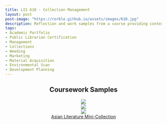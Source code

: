 ```yaml
---
title: LIS 610 - Collection Management
layout: post
post-image: "https://rorble.github.io/assets/images/610.jpg"
description: Reflection and work samples from a course providing context and practice in material selection, weeding, marketing, and planning.
tags:
- Academic Portfolio
- Public Librarian Certification
- Management
- Collections
- Weeding
- Marketing
- Material Acquisition
- Environmental Scan
- Development Planning
---
```

<center><h2>Coursework Samples</h2></center>
<center><img src="https://rorble.github.io/assets/images/GMBBF1.png"></center>
<center><img src="https://rorble.github.io/assets/images/GMBBF2.png"></center>
<center><img src="https://rorble.github.io/assets/images/AsianLiteraturePoster.png"></center>
<center><a href="http://sites.google.com/view/asianliterature610/home">Asian Literature Mini-Collection</center>
